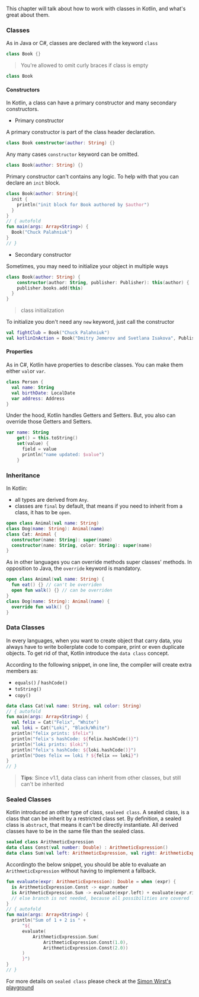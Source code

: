 This chapter will talk about how to work with classes in Kotlin, and what's great about them.

### Classes

As in Java or C#, classes are declared with the keyword `class`

```kotlin
class Book {}
```

> You're allowed to omit curly braces if class is empty

```kotlin
class Book
```

#### Constructors

In Kotlin, a class can have a primary constructor and many secondary constructors.

- Primary constructor

A primary constructor is part of the class header declaration.

```kotlin
class Book constructor(author: String) {}
```

Any many cases `constructor` keyword can be omitted. 

```kotlin
class Book(author: String) {}
```

Primary constructor can't contains any logic. To help with that you can declare an `init` block.

```kotlin  runnable
class Book(author: String){
  init {
    println("init block for Book authored by $author")
  }
}
// { autofold
fun main(args: Array<String>) {
  Book("Chuck Palahniuk")
}
// }
```

- Secondary constructor

Sometimes, you may need to initialize your object in multiple ways

```kotlin
class Book(author: String) {
    constructor(author: String, publisher: Publisher): this(author) {
    publisher.books.add(this)
  }
}
```

> class initialization

To initialize you don't need any `new` keyword, just call the constructor

```kotlin
val fightClub = Book("Chuck Palahniuk")
val kotlinInAction = Book("Dmitry Jemerov and Svetlana Isakova", Publisher("Manning"))
```

#### Properties

As in C#, Kotlin have properties to describe classes. You can make them either `val`or `var`.

```kotlin
class Person {
  val name: String
  val birthDate: LocalDate
  var address: Address
}
```

Under the hood, Kotlin handles Getters and Setters. But, you also can override those Getters and Setters.

```kotlin
var name: String
    get() = this.toString()
    set(value) {
      field = value
      println("name updated: $value")
    }
```

### Inheritance

In Kotlin:
- all types are derived from `Any`.
- classes are `final` by default, that means if you need to inherit from a class, it has to be `open`.

```kotlin
open class Animal(val name: String)
class Dog(name: String): Animal(name)
class Cat: Animal {
  constructor(name: String): super(name)
  constructor(name: String, color: String): super(name)
}
```

As in other languages you can override methods super classes' methods.
In opposition to Java, the `override` keyword is mandatory.

```kotlin
open class Animal(val name: String) {
  fun eat() {} // can't be overriden
  open fun walk() {} // can be overriden
}
class Dog(name: String): Animal(name) {
  override fun walk() {}
}
```

### Data Classes

In every languages, when you want to create object that carry data, you always have to write boilerplate code to 
compare, print or even duplicate objects.
To get rid of that, Kotlin introduce the `data class` concept.

According to the following snippet, in one line, the compiler will create extra members as:

- `equals()` / `hashCode()`
- `toString()`
- `copy()`

```kotlin runnable
data class Cat(val name: String, val color: String)
// { autofold
fun main(args: Array<String>) {
  val felix = Cat("Felix", "White")
  val loki = Cat("Loki", "Black/White")
  println("felix prints: $felix")
  println("felix's hashCode: ${felix.hashCode()}")
  println("loki prints: $loki")
  println("felix's hashCode: ${loki.hashCode()}")
  println("Does felix == loki ? ${felix == loki}")
}
// }
```

> **Tips**: Since v1.1, data class can inherit from other classes, but still can't be inherited

### Sealed Classes

Kotlin introduced an other type of class, `sealeed class`. A sealed class, is a class that can be inherit by a 
restricted class set. By definition, a sealed class is `abstract`, that means it can't be directly instantiate.
All derived classes have to be in the same file than the sealed class.

```kotlin
sealed class ArithmeticExpression 
data class Const(val number: Double) : ArithmeticExpression()
data class Sum(val left: ArithmeticExpression, val right: ArithmeticExpression) : ArithmeticExpression()
```

Accordingto the below snippet, you should be able to evaluate an `ArithmeticExpression` without having to implement a 
fallback.

```kotlin runnable
fun evaluate(expr: ArithmeticExpression): Double = when (expr) {
  is ArithmeticExpression.Const -> expr.number
  is ArithmeticExpression.Sum -> evaluate(expr.left) + evaluate(expr.right)
  // else branch is not needed, because all possibilities are covered
}
// { autofold
fun main(args: Array<String>) {
  println("Sum of 1 + 2 is " +
      "${
      evaluate(
          ArithmeticExpression.Sum(
              ArithmeticExpression.Const(1.0),
              ArithmeticExpression.Const(2.0))
      )
      }")
}
// }
```

For more details on `sealed class` please check at the [Simon Wirst's playground](https://tech.io/playgrounds/6539/kotlin-sealed-classes-in-action)
